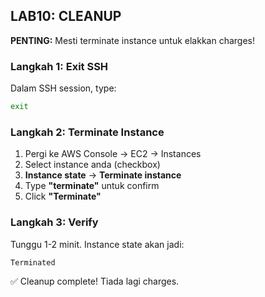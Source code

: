 ## LAB10: CLEANUP

**PENTING:** Mesti terminate instance untuk elakkan charges!

### Langkah 1: Exit SSH

Dalam SSH session, type:
```bash
exit
```

### Langkah 2: Terminate Instance

1. Pergi ke AWS Console → EC2 → Instances
2. Select instance anda (checkbox)
3. **Instance state** → **Terminate instance**
4. Type **"terminate"** untuk confirm
5. Click **"Terminate"**

### Langkah 3: Verify

Tunggu 1-2 minit. Instance state akan jadi:
```
Terminated
```

✅ Cleanup complete! Tiada lagi charges.
